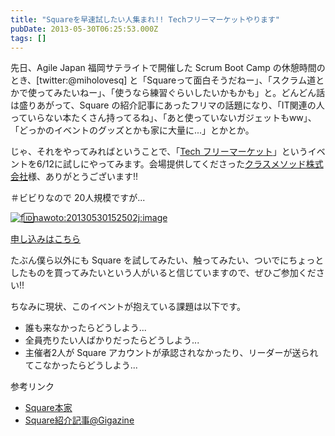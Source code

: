```yaml
---
title: "Squareを早速試したい人集まれ!! Techフリーマーケットやります"
pubDate: 2013-05-30T06:25:53.000Z
tags: []
---
```


先日、Agile Japan 福岡サテライトで開催した Scrum Boot Camp の休憩時間のとき、[twitter:@miholovesq] と「Squareって面白そうだねー」、「スクラム道とかで使ってみたいねー」、「使うなら練習ぐらいしたいかもかも」と。どんどん話は盛りあがって、Square の紹介記事にあったフリマの話題になり、「IT関連の人っていらない本たくさん持ってるね」、「あと使っていないガジェットもww」、「どっかのイベントのグッズとかも家に大量に...」とかとか。

じゃ、それをやってみればということで、「[Tech フリーマーケット](http://connpass.com/event/2557/)」というイベントを6/12に試しにやってみます。会場提供してくださった[クラスメソッド株式会社](http://classmethod.jp/)様、ありがとうございます!!

＃ビビりなので 20人規模ですが...

[![f:id:nawoto:20130530152502j:image](https://cdn-ak.f.st-hatena.com/images/fotolife/n/nawoto/20130530/20130530152502.jpg)](http://f.hatena.ne.jp/nawoto/20130530152502)

[申し込みはこちら](http://connpass.com/event/2557/)

たぶん僕ら以外にも Square を試してみたい、触ってみたい、ついでにちょっとしたものを買ってみたいという人がいると信じていますので、ぜひご参加ください!!

ちなみに現状、このイベントが抱えている課題は以下です。

- 誰も来なかったらどうしよう...
- 全員売りたい人ばかりだったらどうしよう...
- 主催者2人が Square アカウントが承認されなかったり、リーダーが送られてこなかったらどうしよう...

参考リンク

- [Square本家](https://squareup.com/jp)
- [Square紹介記事@Gigazine](http://gigazine.net/news/20130523-square/)